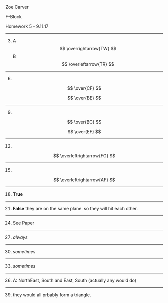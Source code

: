 Zoe Carver

F-Block

Homework 5 - 9.11.17

---

3) A
$$
\overrightarrow{TW}
$$
B
$$
\overleftarrow{TR}
$$

---

6) 
$$
\over{CF}
$$

$$
\over{BE}
$$

---

9)
$$
\over{BC}
$$

$$
\over{EF}
$$

---

12) 
$$
\overleftrightarrow{FG}
$$


---

15)
$$
\overleftrightarrow{AF}
$$

---

18) **True**

---

21) **False** they are on the same plane. so they will hit each other.

---

24) See Paper

---

27) *always*

---

30) *sometimes*

---

33) *sometimes*

---

36) A: NorthEast, South and East, South (actually any would do)

---

39) they would all prbably form a triangle.